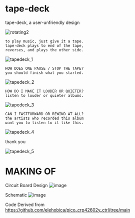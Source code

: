 # tape-deck
tape-deck, a user-unfriendly design

![rotating2](https://github.com/jareklupinski/tape-deck/assets/2049284/5d65ea3b-a821-443e-8f9f-23ac4459a8b3)
```
to play music, just give it a tape.
tape-deck plays to end of the tape,
reverses, and plays the other side.
```
![tapedeck_1](https://github.com/jareklupinski/tape-deck/assets/2049284/8ea17822-6b9a-4639-82fd-37db6a7c2aa3)
```
HOW DOES ONE PAUSE / STOP THE TAPE?
you should finish what you started.
```
![tapedeck_2](https://github.com/jareklupinski/tape-deck/assets/2049284/c6e9211b-5275-42c8-8adc-348899c303ea)
```
HOW DO I MAKE IT LOUDER OR QUIETER?
listen to louder or quieter albums.
```
![tapedeck_3](https://github.com/jareklupinski/tape-deck/assets/2049284/0881f28f-1417-4fb8-9be2-fda80280df25)
```
CAN I FASTFORWARD OR REWIND AT ALL?
the artists who recorded this album
want you to listen to it like this.
```
![tapedeck_4](https://github.com/jareklupinski/tape-deck/assets/2049284/f671a059-d3f2-446e-beda-9c7d3ae0c6dd)

thank you

![tapedeck_5](https://github.com/jareklupinski/tape-deck/assets/2049284/236c66be-9675-4926-ac38-19e10e4343b4)

# MAKING OF

Circuit Board Design
![image](https://github.com/jareklupinski/tape-deck/assets/2049284/9b663b2b-f254-49e9-b3ca-17a7e31a84ee)

Schematic
![image](https://github.com/jareklupinski/tape-deck/assets/2049284/febef359-7b1c-4f71-91ac-79dbf2362a26)

Code
Derived from https://github.com/elehobica/pico_crp42602y_ctrl/tree/main
